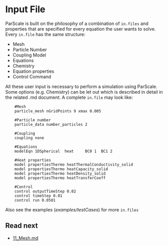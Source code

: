 Input File
======================

ParScale is built on the philosophy of a combination of `in.files` and properties that are specified for every equation the user wants to solve. Every `in.file` has the same structure:

- Mesh 
- Particle Number
- Coupling Model
- Equations
- Chemistry 
- Equation properties
- Control Command

All these user input is necessary to perform a simulation using ParScale. Some options (e.g. Chemistry) can be let out which is described in detail in the related .md document.
A complete `in.file` may look like:

 
````
    #Mesh 
    particle_mesh nGridPoints 9 xmax 0.005 
    
    #Particle number
    particle_data number_particles 2
    
    #Coupling 
    coupling none
    
    #Equations
    modelEqn 1DSpherical  heat     BC0 1  BC1 2
    
    #Heat properties
    model propertiesThermo heatThermalConductivity_solid 
    model propertiesThermo heatCapacity_solid 
    model propertiesThermo heatDensity_solid 
    model propertiesThermo heatTransferCoeff
    
    #Control
    control outputTimeStep 0.02
    control timeStep 0.01
    control run 0.0501
````
Also see the examples (*examples/testCases*) for more `in.files`


Read next
-----------
 - [11_Mesh.md](11_Mesh.md)






